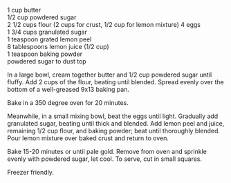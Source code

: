 ---
---


1 cup butter  
1/2 cup powdered sugar  
2 1/2 cups flour  (2 cups for crust, 1/2 cup for lemon mixture)
4 eggs  
1 3/4 cups granulated sugar  
1 teaspoon grated lemon peel  
8 tablespoons lemon juice (1/2 cup)  
1 teaspoon baking powder  
powdered sugar to dust top  

In a large bowl, cream together butter and 1/2 cup powdered sugar until fluffy. Add 2 cups of the 
flour, beating until blended. Spread evenly over the bottom of a well-greased 9x13 baking pan. 

Bake in a 350 degree oven for 20 minutes.	 

Meanwhile, in a small mixing bowl, beat the eggs until light. Gradually add granulated sugar, 
beating until thick and blended. Add lemon peel and juice, remaining 1/2 cup flour, and baking 
powder; beat until thoroughly blended. Pour lemon mixture over baked crust and return to oven. 

Bake 15-20 minutes or until pale gold. Remove from oven and sprinkle evenly with powdered 
sugar, let cool. To serve, cut in small squares. 


Freezer friendly.
